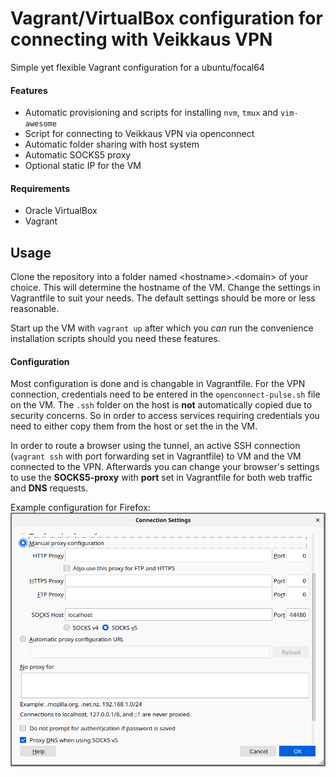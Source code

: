 # Vagrant/VirtualBox configuration for connecting with Veikkaus VPN
Simple yet flexible Vagrant configuration for a ubuntu/focal64

#### Features
  * Automatic provisioning and scripts for installing `nvm`, `tmux` and `vim-awesome`
  * Script for connecting to Veikkaus VPN via openconnect
  * Automatic folder sharing with host system
  * Automatic SOCKS5 proxy
  * Optional static IP for the VM

#### Requirements
  * Oracle VirtualBox
  * Vagrant

## Usage
Clone the repository into a folder named \<hostname>.\<domain> of your choice. This will determine the hostname of the VM. Change the settings in Vagrantfile to suit your needs. The default settings should be more or less reasonable.

Start up the VM with `vagrant up` after which you _can_ run the convenience installation scripts should you need these features.

#### Configuration
Most configuration is done and is changable in Vagrantfile. For the VPN connection, credentials need to be entered in the `openconnect-pulse.sh` file on the VM. The `.ssh` folder on the host is **not** automatically copied due to security concerns. So in order to access services requiring credentials you need to either copy them from the host or set the in the VM.

In order to route a browser using the tunnel, an active SSH connection (`vagrant ssh` with port forwarding set in Vagrantfile) to VM and the VM connected to the VPN. Afterwards you can change your browser's settings to use the **SOCKS5-proxy** with **port** set in Vagrantfile for both web traffic and **DNS** requests.

Example configuration for Firefox:
![alt text1][logo]

[logo]: documentation-assets/firefox-network-settings.png "Firefox network settings"
